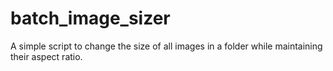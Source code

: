 # batch_image_sizer
A simple script to change the size of all images in a folder while maintaining their aspect ratio.
